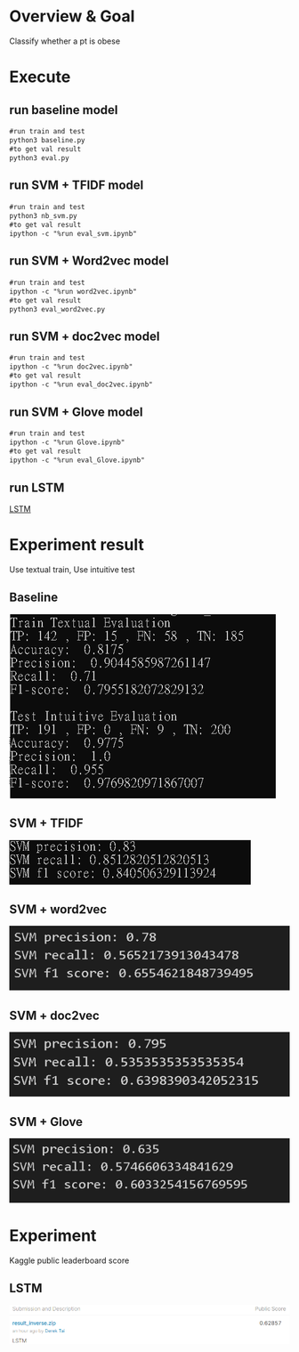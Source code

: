 # Overview & Goal
Classify whether a pt is obese
# Execute
## run baseline model
	#run train and test
	python3 baseline.py
	#to get val result
	python3 eval.py	
## run SVM + TFIDF model
	#run train and test
	python3 nb_svm.py
	#to get val result
	ipython -c "%run eval_svm.ipynb"
## run SVM + Word2vec model
	#run train and test
	ipython -c "%run word2vec.ipynb"
	#to get val result
	python3 eval_word2vec.py
## run SVM + doc2vec model
	#run train and test
	ipython -c "%run doc2vec.ipynb"
	#to get val result
	ipython -c "%run eval_doc2vec.ipynb"
## run SVM + Glove model
	#run train and test
	ipython -c "%run Glove.ipynb"
	#to get val result
	ipython -c "%run eval_Glove.ipynb"
## run LSTM
[LSTM](https://github.com/nomiaro/DigitalMedicine_Case1/blob/master/LSTM/README.md)
# Experiment result
Use textual train, Use intuitive test
## Baseline
![image](https://github.com/franktseng0718/DigitalMedicine_Case1/blob/master/baseline/baseline_result.PNG)
## SVM + TFIDF
![image](https://github.com/franktseng0718/DigitalMedicine_Case1/blob/master/nb_svm/SVM_result.PNG)
## SVM + word2vec
![image](https://github.com/franktseng0718/DigitalMedicine_Case1/blob/master/word2vec/Word2vec_result.PNG)
## SVM + doc2vec
![image](https://github.com/franktseng0718/DigitalMedicine_Case1/blob/master/doc2vec/doc2vec_result.PNG)
## SVM + Glove
![image](https://github.com/franktseng0718/DigitalMedicine_Case1/blob/master/Glove/Glove_result.PNG)
# Experiment
Kaggle public leaderboard score
## LSTM
![image](https://github.com/nomiaro/DigitalMedicine_Case1/blob/master/LSTM/Experiment_Result.png)

